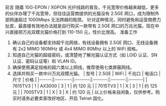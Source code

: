 前言
随着 10G-EPON / XGPON 光纤线路的普及，千兆宽带价格越来越低，更多的伙伴办理了千兆宽带，但往往运营商提供的光猫没有 2.5GE 网口，成为限制外部网速超过 1000Mbps 无法跨越的瓶颈。
针对这种情况，同时避免和运营商费力扯皮，最直接有效地办法就是自行购买一款带有 2.5GE 网口的万兆光猫，现在中兴直接把万兆双模光猫价格打到 110-150 元，性价比很高。
准备工作
1. 确认自己的设备都支持超千兆网络，有线设备拥有 2.5GE 网口、无线设备拥有 2x2 MIMO 160MHz 或 4x4 MIMO 80Mhz 以上的 WiFi 规格。
2. 知道自己光猫的超级密码，或清楚地了解光猫认证方式（如 LOID 认证、SN 认证、密码认证等）和 VLAN ID。
3. 确保使用满足规格的超六类以上网线，推荐使用七类屏蔽网线。
4. 选择并购买一款中兴万兆双模光猫。
|   型号   |  2.5GE  |  WiFi  |  千兆口  |  电话口  |  尺寸  |  价格  | 
|------:|:--------:|:-------:|:-------:|:-------:|:-------|
| 7615TV3 |   1    | AX3000 |    3    |    1    | 约 120 元 |
| 7015TV3  |   1    |   X    |    3    |    1    | 约 125 元 |
| 7005TV3 |   1    |   X    |    3    |    X    | 约 120 元 |
以上价格来自闲鱼，仅供参考。购买时请务必要卖家改好地区、开启 Telnet 固化。